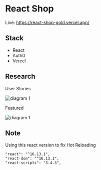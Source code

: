 # React Shop
Live: https://react-shop-gold.vercel.app/
## Stack 
- React
- Auth0
- Vercel

## Research

User Stories

![diagram 1](https://raw.githubusercontent.com/nguyentuan1696/tiny-projects/main/react-projects/react-shop/diagram/linh-tinh-Page-13.png)

Featured

![diagram 1](https://raw.githubusercontent.com/nguyentuan1696/tiny-projects/main/react-projects/react-shop/diagram/linh-tinh-Page-14.png)


## Note 
Using this react version to fix Hot Reloading
```
"react": "^16.13.1",
"react-dom": "^16.13.1",
"react-scripts": "3.4.3",
```
